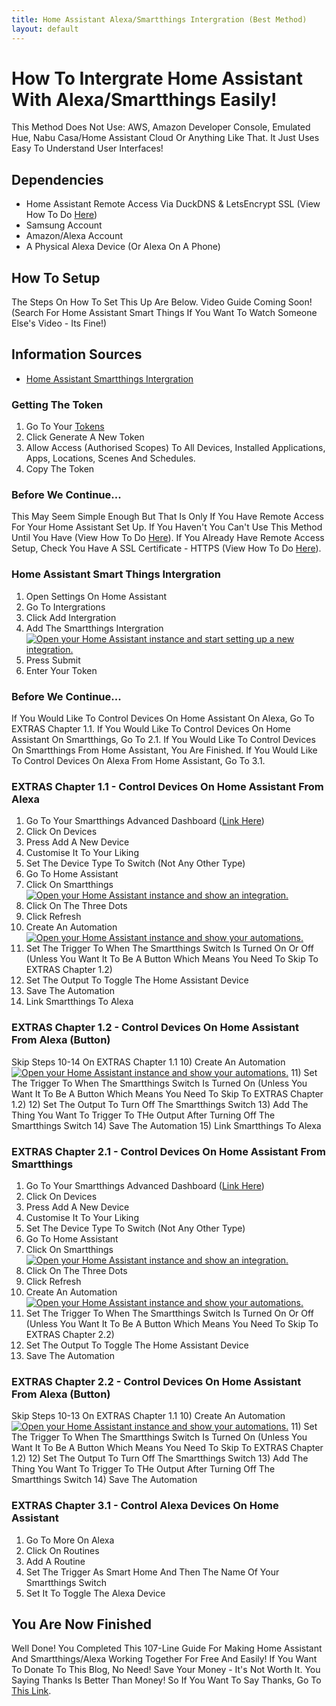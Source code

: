 ```yaml
---
title: Home Assistant Alexa/Smartthings Intergration (Best Method)
layout: default
---
```


# How To Intergrate Home Assistant With Alexa/Smartthings Easily!
This Method Does Not Use: AWS, Amazon Developer Console, Emulated Hue, Nabu Casa/Home Assistant Cloud Or Anything Like That. It Just Uses Easy To Understand User Interfaces!

## Dependencies
- Home Assistant Remote Access Via DuckDNS & LetsEncrypt SSL (View How To Do [Here]("remote-access"))
- Samsung Account
- Amazon/Alexa Account
- A Physical Alexa Device (Or Alexa On A Phone)

## How To Setup
The Steps On How To Set This Up Are Below. Video Guide Coming Soon! (Search For Home Assistant Smart Things If You Want To Watch Someone Else's Video - Its Fine!)

## Information Sources
- [Home Assistant Smartthings Intergration](https://www.home-assistant.io/integrations/smartthings/)

### Getting The Token
1) Go To Your [Tokens]("https://account.smartthings.com/tokens")
2) Click Generate A New Token
3) Allow Access (Authorised Scopes) To All Devices, Installed Applications, Apps, Locations, Scenes And Schedules.
4) Copy The Token

### Before We Continue...
This May Seem Simple Enough But That Is Only If You Have Remote Access For Your Home Assistant Set Up. If You Haven't You Can't Use This Method Until You Have (View How To Do [Here]("remote-access")). If You Already Have Remote Access Setup, Check You Have A SSL Certificate - HTTPS (View How To Do [Here]("remote-access")).

### Home Assistant Smart Things Intergration
1) Open Settings On Home Assistant
2) Go To Intergrations
3) Click Add Intergration
4) Add The Smartthings Intergration
[![Open your Home Assistant instance and start setting up a new integration.](https://my.home-assistant.io/badges/config_flow_start.svg)](https://my.home-assistant.io/redirect/config_flow_start/?domain=smartthings)
5) Press Submit
6) Enter Your Token

### Before We Continue...
If You Would Like To Control Devices On Home Assistant On Alexa, Go To EXTRAS Chapter 1.1.
If You Would Like To Control Devices On Home Assistant On Smartthings, Go To 2.1.
If You Would Like To Control Devices On Smartthings From Home Assistant, You Are Finished.
If You Would Like To Control Devices On Alexa From Home Assistant, Go To 3.1.

### EXTRAS Chapter 1.1 - Control Devices On Home Assistant From Alexa
1) Go To Your Smartthings Advanced Dashboard ([Link Here]("https://my.smartthings.com/advanced"))
2) Click On Devices
3) Press Add A New Device
4) Customise It To Your Liking
5) Set The Device Type To Switch (Not Any Other Type)
6) Go To Home Assistant
7) Click On Smartthings
[![Open your Home Assistant instance and show an integration.](https://my.home-assistant.io/badges/integration.svg)](https://my.home-assistant.io/redirect/integration/?domain=smartthings)
8) Click On The Three Dots
9) Click Refresh
10) Create An Automation
[![Open your Home Assistant instance and show your automations.](https://my.home-assistant.io/badges/automations.svg)](https://my.home-assistant.io/redirect/automations/)
11) Set The Trigger To When The Smartthings Switch Is Turned On Or Off (Unless You Want It To Be A Button Which Means You Need To Skip To EXTRAS Chapter 1.2)
12) Set The Output To Toggle The Home Assistant Device
13) Save The Automation
14) Link Smartthings To Alexa

### EXTRAS Chapter 1.2 - Control Devices On Home Assistant From Alexa (Button)
Skip Steps 10-14 On EXTRAS Chapter 1.1
10) Create An Automation
[![Open your Home Assistant instance and show your automations.](https://my.home-assistant.io/badges/automations.svg)](https://my.home-assistant.io/redirect/automations/)
11) Set The Trigger To When The Smartthings Switch Is Turned On (Unless You Want It To Be A Button Which Means You Need To Skip To EXTRAS Chapter 1.2)
12) Set The Output To Turn Off The Smartthings Switch
13) Add The Thing You Want To Trigger To THe Output After Turning Off The Smartthings Switch
14) Save The Automation
15) Link Smartthings To Alexa

### EXTRAS Chapter 2.1 - Control Devices On Home Assistant From Smartthings
1) Go To Your Smartthings Advanced Dashboard ([Link Here]("https://my.smartthings.com/advanced"))
2) Click On Devices
3) Press Add A New Device
4) Customise It To Your Liking
5) Set The Device Type To Switch (Not Any Other Type)
6) Go To Home Assistant
7) Click On Smartthings
[![Open your Home Assistant instance and show an integration.](https://my.home-assistant.io/badges/integration.svg)](https://my.home-assistant.io/redirect/integration/?domain=smartthings)
8) Click On The Three Dots
9) Click Refresh
10) Create An Automation
[![Open your Home Assistant instance and show your automations.](https://my.home-assistant.io/badges/automations.svg)](https://my.home-assistant.io/redirect/automations/)
11) Set The Trigger To When The Smartthings Switch Is Turned On Or Off (Unless You Want It To Be A Button Which Means You Need To Skip To EXTRAS Chapter 2.2)
12) Set The Output To Toggle The Home Assistant Device
13) Save The Automation

### EXTRAS Chapter 2.2 - Control Devices On Home Assistant From Alexa (Button)
Skip Steps 10-13 On EXTRAS Chapter 1.1
10) Create An Automation
[![Open your Home Assistant instance and show your automations.](https://my.home-assistant.io/badges/automations.svg)](https://my.home-assistant.io/redirect/automations/)
11) Set The Trigger To When The Smartthings Switch Is Turned On (Unless You Want It To Be A Button Which Means You Need To Skip To EXTRAS Chapter 1.2)
12) Set The Output To Turn Off The Smartthings Switch
13) Add The Thing You Want To Trigger To THe Output After Turning Off The Smartthings Switch
14) Save The Automation

### EXTRAS Chapter 3.1 - Control Alexa Devices On Home Assistant
1) Go To More On Alexa
2) Click On Routines
3) Add A Routine
4) Set The Trigger As Smart Home And Then The Name Of Your Smartthings Switch
5) Set It To Toggle The Alexa Device

## You Are Now Finished
Well Done! You Completed This 107-Line Guide For Making Home Assistant And Smartthings/Alexa Working Together For Free And Easily!
If You Want To Donate To This Blog, No Need! Save Your Money - It's Not Worth It. You Saying Thanks Is Better Than Money! So If You Want To Say Thanks, Go To [This Link](https://github.com/StuffzEZ/docsblog/discussions/categories/support-this-project-say-thanks).